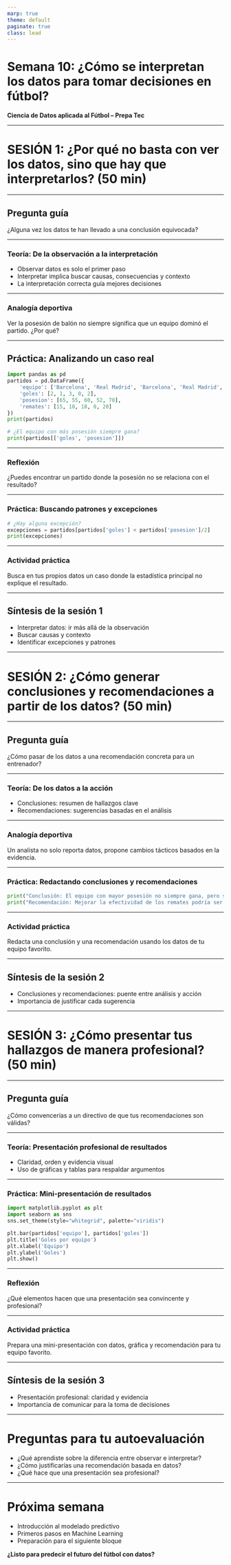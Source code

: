 ```yaml
---
marp: true
theme: default
paginate: true
class: lead
---
```


# Semana 10: ¿Cómo se interpretan los datos para tomar decisiones en fútbol?

**Ciencia de Datos aplicada al Fútbol – Prepa Tec**

---

# SESIÓN 1: ¿Por qué no basta con ver los datos, sino que hay que interpretarlos? (50 min)

---

## Pregunta guía

¿Alguna vez los datos te han llevado a una conclusión equivocada?

---

### Teoría: De la observación a la interpretación

- Observar datos es solo el primer paso
- Interpretar implica buscar causas, consecuencias y contexto
- La interpretación correcta guía mejores decisiones

---

### Analogía deportiva

Ver la posesión de balón no siempre significa que un equipo dominó el partido. ¿Por qué?

---

## Práctica: Analizando un caso real

```python
import pandas as pd
partidos = pd.DataFrame({
    'equipo': ['Barcelona', 'Real Madrid', 'Barcelona', 'Real Madrid', 'Barcelona'],
    'goles': [2, 1, 3, 0, 2],
    'posesion': [65, 55, 60, 52, 70],
    'remates': [15, 10, 18, 8, 20]
})
print(partidos)

# ¿El equipo con más posesión siempre gana?
print(partidos[['goles', 'posesion']])
```

---

### Reflexión

¿Puedes encontrar un partido donde la posesión no se relaciona con el resultado?

---

### Práctica: Buscando patrones y excepciones

```python
# ¿Hay alguna excepción?
excepciones = partidos[partidos['goles'] < partidos['posesion']/2]
print(excepciones)
```

---

### Actividad práctica

Busca en tus propios datos un caso donde la estadística principal no explique el resultado.

---

## Síntesis de la sesión 1

- Interpretar datos: ir más allá de la observación
- Buscar causas y contexto
- Identificar excepciones y patrones

---

# SESIÓN 2: ¿Cómo generar conclusiones y recomendaciones a partir de los datos? (50 min)

---

## Pregunta guía

¿Cómo pasar de los datos a una recomendación concreta para un entrenador?

---

### Teoría: De los datos a la acción

- Conclusiones: resumen de hallazgos clave
- Recomendaciones: sugerencias basadas en el análisis

---

### Analogía deportiva

Un analista no solo reporta datos, propone cambios tácticos basados en la evidencia.

---

### Práctica: Redactando conclusiones y recomendaciones

```python
print("Conclusión: El equipo con mayor posesión no siempre gana, pero suele generar más remates.")
print("Recomendación: Mejorar la efectividad de los remates podría ser más importante que solo aumentar la posesión.")
```

---

### Actividad práctica

Redacta una conclusión y una recomendación usando los datos de tu equipo favorito.

---

## Síntesis de la sesión 2

- Conclusiones y recomendaciones: puente entre análisis y acción
- Importancia de justificar cada sugerencia

---

# SESIÓN 3: ¿Cómo presentar tus hallazgos de manera profesional? (50 min)

---

## Pregunta guía

¿Cómo convencerías a un directivo de que tus recomendaciones son válidas?

---

### Teoría: Presentación profesional de resultados

- Claridad, orden y evidencia visual
- Uso de gráficas y tablas para respaldar argumentos

---

### Práctica: Mini-presentación de resultados

```python
import matplotlib.pyplot as plt
import seaborn as sns
sns.set_theme(style="whitegrid", palette="viridis")

plt.bar(partidos['equipo'], partidos['goles'])
plt.title('Goles por equipo')
plt.xlabel('Equipo')
plt.ylabel('Goles')
plt.show()
```

---

### Reflexión

¿Qué elementos hacen que una presentación sea convincente y profesional?

---

### Actividad práctica

Prepara una mini-presentación con datos, gráfica y recomendación para tu equipo favorito.

---

## Síntesis de la sesión 3

- Presentación profesional: claridad y evidencia
- Importancia de comunicar para la toma de decisiones

---

# Preguntas para tu autoevaluación

- ¿Qué aprendiste sobre la diferencia entre observar e interpretar?
- ¿Cómo justificarías una recomendación basada en datos?
- ¿Qué hace que una presentación sea profesional?

---

# Próxima semana

- Introducción al modelado predictivo
- Primeros pasos en Machine Learning
- Preparación para el siguiente bloque

**¿Listo para predecir el futuro del fútbol con datos?**
